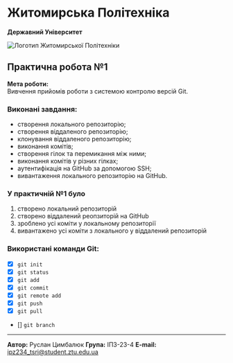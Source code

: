 ﻿# Житомирська Політехніка  
**Державний Університет**

![Логотип Житомирської Політехніки](https://media.ztu.edu.ua/wp-content/uploads/2020/02/Group-6-1-1536x465.png)

## Практична робота №1  
**Мета роботи:**  
Вивчення прийомів роботи з системою контролю версій Git.

### Виконані завдання:  
- створення локального репозиторію;  
- створення віддаленого репозиторію;  
- клонування віддаленого репозиторію;  
- виконання комітів;  
- створення гілок та перемикання між ними;  
- виконання комітів у різних гілках;  
- аутентифікація на GitHub за допомогою SSH;  
- вивантаження локального репозиторію на GitHub.

### У **практичній №1** було
1. створено локальний репозиторій
2. створено віддалений реопзиторій на GitHub
3. зроблено усі коміти у локальному репозиторії
4. вивантажено усі коміти з локального у віддалений репозиторій

### Використані команди Git:  
- [x] `git init`  
- [x] `git status`  
- [x] `git add`  
- [x] `git commit`  
- [x] `git remote add`  
- [x] `git push`  
- [x] `git pull`  
- [] `git branch`

---

**Автор:**  Руслан Цимбалюк 
**Група:**  ІПЗ-23-4
**E-mail:** ipz234_tsri@student.ztu.edu.ua
